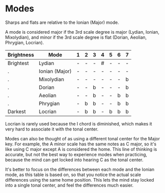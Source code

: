 Modes
=====

Sharps and flats are relative to the Ionian (Major) mode.

A mode is considered major if the 3rd scale degree is major (Lydian, Ionian, Mixolydian), and minor
if the 3rd scale degree is flat (Dorian, Aeolian, Phrygian, Locrian).

| Brightness | Mode            | 1 | 2 | 3 | 4 | 5 | 6 | 7 |
|------------|-----------------|:-:|:-:|:-:|:-:|:-:|:-:|:-:|
| Brightest  | Lydian          | - | - | - | # | - | - | - |
| .          | Ionian (Major)  | - | - | - | - | - | - | - |
| .          | Mixolydian      | - | - | - | - | - | - | b |
| .          | Dorian          | - | - | b | - | - | - | b |
| .          | Aeolian         | - | - | b | - | - | b | b |
| .          | Phrygian        | - | b | b | - | - | b | b |
| Darkest    | Locrian         | - | b | b | - | b | b | b |

Locrian is rarely used because the I chord is diminished, which makes it very hard to associate it
with the tonal center.

Modes can also be thought of as using a different tonal center for the Major key.  For example, the
A minor scale has the same notes as C major, so it's like using C major except A is considered the
home.  This line of thinking is accurate, but not the best way to experience modes when practicing,
because the mind can get locked into hearing C as the tonal center.

It's better to focus on the differences between each mode and the Ionian mode, as this table is
based on, so that you notice the actual scale differences using the same home position.  This lets
the mind stay locked into a single tonal center, and feel the differences much easier.
